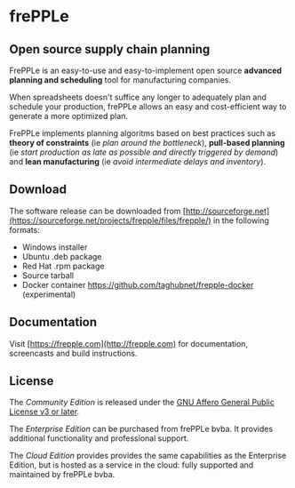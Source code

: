 # frePPLe

## Open source supply chain planning

FrePPLe is an easy-to-use and easy-to-implement open source **advanced planning and scheduling** tool for manufacturing companies.

When spreadsheets doesn't suffice any longer to adequately plan and schedule your production, frePPLe allows an easy and cost-efficient way to generate a more optimized plan.

FrePPLe implements planning algoritms based on best practices such as **theory of constraints** (ie *plan around the bottleneck*), **pull-based planning** (ie *start production as late as possible and directly triggered by demand*) and **lean manufacturing** (ie *avoid intermediate delays and inventory*).

## Download

The software release can be downloaded from [http://sourceforge.net](https://sourceforge.net/projects/frepple/files/frepple/) 
in the following formats:

* Windows installer
* Ubuntu .deb package
* Red Hat .rpm package
* Source tarball
* Docker container https://github.com/taghubnet/frepple-docker (experimental)

## Documentation

Visit [https://frepple.com](http://frepple.com) for documentation, screencasts and build instructions.

## License

The *Community Edition* is released under the [GNU Affero General
Public License v3 or later](http://www.gnu.org/licenses/).

The *Enterprise Edition* can be purchased from frePPLe bvba. It provides additional functionality
and professional support.

The *Cloud Edition* provides provides the same capabilities as the Enterprise Edition, but is 
hosted as a service in the cloud: fully supported and maintained by frePPLe bvba.
